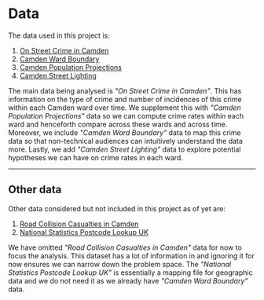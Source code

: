 # Data

The data used in this project is:

1. [On Street Crime in Camden](https://opendata.camden.gov.uk/Crime-and-Criminal-Justice/On-Street-Crime-In-Camden/qeje-7ve7)
1. [Camden Ward Boundary](https://opendata.camden.gov.uk/Maps/Camden-Ward-Boundary/yqyi-6agf)
1. [Camden Population Projections](https://opendata.camden.gov.uk/People-Places/Population-Projections-latest-GLA-Set-/mnm7-vqke)
1. [Camden Street Lighting](https://opendata.camden.gov.uk/Environment/Camden-Street-Lighting/dfq3-8wzu)

The main data being analysed is *"On Street Crime in Camden"*. This has information on the type of crime and number of incidences of this crime within each Camden ward over time. We supplement this with *"Camden Population Projections"* data so we can compute crime rates within each ward and henceforth compare across these wards and across time. Moreover, we include *"Camden Ward Boundary"* data to map this crime data so that non-technical audiences can intuitively understand the data more. Lastly, we add *"Camden Street Lighting"* data to explore potential hypotheses we can have on crime rates in each ward.

***

## Other data
Other data considered but not included in this project as of yet are:
1. [Road Collision Casualties in Camden](https://opendata.camden.gov.uk/Transport/Road-Collision-Casualties-In-Camden/puar-wf4h)
1. [National Statistics Postcode Lookup UK](https://opendata.camden.gov.uk/Maps/National-Statistics-Postcode-Lookup-UK/tr8t-gqz7)

We have omitted *"Road Collision Casualties in Camden"* data for now to focus the analysis. This dataset has a lot of information in and ignoring it for now ensures we can narrow down the problem space. The *"National Statistics Postcode Lookup UK"* is essentially a mapping file for geographic data and we do not need it as we already have *"Camden Ward Boundary"* data.
